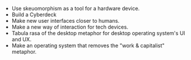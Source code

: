 - Use skeuomorphism as a tool for a hardware device.
- Build a Cyberdeck
- Make new user interfaces closer to humans.
- Make a new way of interaction for tech devices.
- Tabula rasa of the desktop metaphor for desktop operating system's UI and UX.
- Make an operating system that removes the "work & capitalist" metaphor.